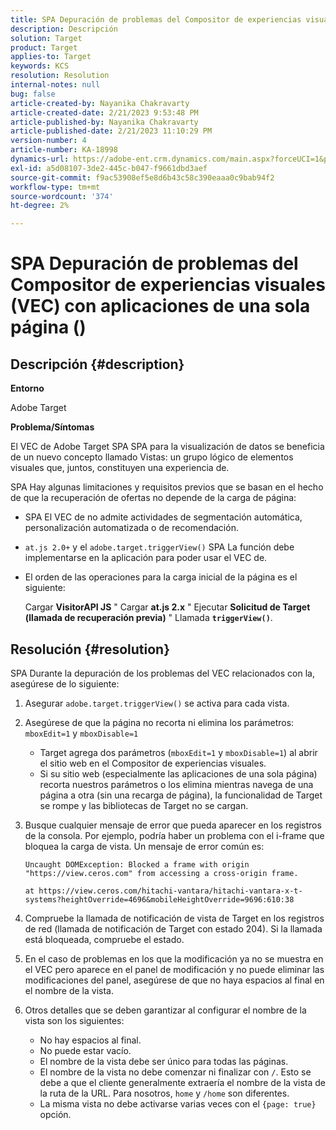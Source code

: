 ```yaml
---
title: SPA Depuración de problemas del Compositor de experiencias visuales (VEC) con aplicaciones de una sola página ()
description: Descripción
solution: Target
product: Target
applies-to: Target
keywords: KCS
resolution: Resolution
internal-notes: null
bug: false
article-created-by: Nayanika Chakravarty
article-created-date: 2/21/2023 9:53:48 PM
article-published-by: Nayanika Chakravarty
article-published-date: 2/21/2023 11:10:29 PM
version-number: 4
article-number: KA-18998
dynamics-url: https://adobe-ent.crm.dynamics.com/main.aspx?forceUCI=1&pagetype=entityrecord&etn=knowledgearticle&id=3a0a8733-32b2-ed11-83fe-6045bd006704
exl-id: a5d08107-3de2-445c-b047-f9661dbd3aef
source-git-commit: f9ac53908ef5e8d6b43c58c390eaaa0c9bab94f2
workflow-type: tm+mt
source-wordcount: '374'
ht-degree: 2%

---
```


# SPA Depuración de problemas del Compositor de experiencias visuales (VEC) con aplicaciones de una sola página ()

## Descripción {#description}


<b>Entorno</b>

Adobe Target

<b>Problema/Síntomas</b>

El VEC de Adobe Target SPA SPA para la visualización de datos se beneficia de un nuevo concepto llamado Vistas: un grupo lógico de elementos visuales que, juntos, constituyen una experiencia de.

SPA Hay algunas limitaciones y requisitos previos que se basan en el hecho de que la recuperación de ofertas no depende de la carga de página:

- SPA El VEC de no admite actividades de segmentación automática, personalización automatizada o de recomendación.
- `at.js 2.0+` y el `adobe.target.triggerView()` SPA La función debe implementarse en la aplicación para poder usar el VEC de.
- El orden de las operaciones para la carga inicial de la página es el siguiente:



  Cargar <b>VisitorAPI JS</b> &quot; Cargar <b>at.js 2.x</b> &quot; Ejecutar <b>Solicitud de Target (llamada de recuperación previa)</b> &quot; Llamada <b>`triggerView()`</b>.



## Resolución {#resolution}


SPA Durante la depuración de los problemas del VEC relacionados con la, asegúrese de lo siguiente:

1. Asegurar `adobe.target.triggerView()` se activa para cada vista.
2. Asegúrese de que la página no recorta ni elimina los parámetros: `mboxEdit=1` y `mboxDisable=1`

   - Target agrega dos parámetros (`mboxEdit=1` y `mboxDisable=1`) al abrir el sitio web en el Compositor de experiencias visuales.
   - Si su sitio web (especialmente las aplicaciones de una sola página) recorta nuestros parámetros o los elimina mientras navega de una página a otra (sin una recarga de página), la funcionalidad de Target se rompe y las bibliotecas de Target no se cargan.
3. Busque cualquier mensaje de error que pueda aparecer en los registros de la consola. Por ejemplo, podría haber un problema con el i-frame que bloquea la carga de vista. Un mensaje de error común es:<br>

   ```
   Uncaught DOMException: Blocked a frame with origin "https://view.ceros.com" from accessing a cross-origin frame.
   
   at https://view.ceros.com/hitachi-vantara/hitachi-vantara-x-t-systems?heightOverride=4696&mobileHeightOverride=9696:610:38
   ```

4. Compruebe la llamada de notificación de vista de Target en los registros de red (llamada de notificación de Target con estado 204). Si la llamada está bloqueada, compruebe el estado.
5. En el caso de problemas en los que la modificación ya no se muestra en el VEC pero aparece en el panel de modificación y no puede eliminar las modificaciones del panel, asegúrese de que no haya espacios al final en el nombre de la vista.
6. Otros detalles que se deben garantizar al configurar el nombre de la vista son los siguientes:
   - No hay espacios al final.
   - No puede estar vacío.
   - El nombre de la vista debe ser único para todas las páginas.
   - El nombre de la vista no debe comenzar ni finalizar con `/`. Esto se debe a que el cliente generalmente extraería el nombre de la vista de la ruta de la URL. Para nosotros, `home` y `/home` son diferentes.
   - La misma vista no debe activarse varias veces con el `{page: true}` opción.

